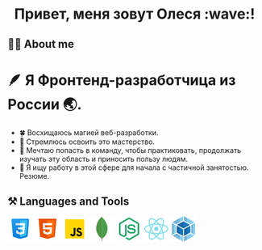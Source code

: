 <h1 align="center">Привет, меня зовут Олеся :wave:!</h1>

## :woman_technologist: About me
# :feather: Я Фронтенд-разработчица из России :earth_asia:.

 * :four_leaf_clover: Восхищаюсь магией веб-разработки.
 * :compass: Стремлюсь освоить это мастерство.
 * :butterfly: Мечтаю попасть в команду, чтобы практиковать, продолжать изучать эту область и приносить пользу людям.
 * :mag_right: Я ищу работу в этой сфере для начала с частичной занятостью. <a href="https://hh.ru/resume/4a98014fff0cde01000039ed1f414136306f4d" style="text-decoration: none;" target="_blank">Резюме.</a>


## :hammer_and_pick: Languages and Tools
<div><img src="https://github.com/Olesya090585/OlesyaVarnakova/blob/main/icons8-css-96.svg" width="50" height="50"/>
<img src="https://github.com/Olesya090585/OlesyaVarnakova/blob/main/icons8-html.svg" width="50" height="50"/>
<img src="https://github.com/Olesya090585/OlesyaVarnakova/blob/main/icons8-javascript.svg" width="50" height="50"/>
<img src="https://github.com/Olesya090585/OlesyaVarnakova/blob/main/icons8-mongodb-a-cross-platform-document-oriented-database-program-96.png" width="50" height="50"/>
<img src="https://github.com/Olesya090585/OlesyaVarnakova/blob/main/icons8-node-js.svg" width="50" height="50"/>
<img src="https://github.com/Olesya090585/OlesyaVarnakova/blob/main/icons8-react-native.svg" width="50" height="50"/>
<img src="https://github.com/Olesya090585/OlesyaVarnakova/blob/main/icons8-webpack-a-module-bundler.-its-main-purpose-is-to-bundle-javascript-files-for-usage-in-a-browser-96.png" width="50" height="50"/></div>
